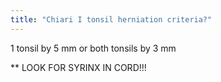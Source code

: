 ```yaml
---
title: "Chiari I tonsil herniation criteria?"
---
```

1 tonsil by 5 mm or both tonsils by 3 mm

** LOOK FOR SYRINX IN CORD!!!

